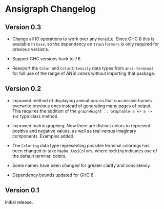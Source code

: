 # Ansigraph Changelog

## Version 0.3

* Change all IO operations to work over any `MonadIO`. Since GHC 8 this is available in `base`, so the dependency on `transformers` is only required for previous versions.

* Support GHC versions back to 7.6.

* Reexport the `Color` and `ColorIntensity` data types from `ansi-terminal` for full use of the range of ANSI colors without importing that package.

## Version 0.2

* Improved method of displaying animations so that successive frames overwrite previous ones instead of generating many pages of output. This requires the addition of the `graphHeight :: Graphable a => a -> Int` type class method.

* Improved matrix graphing. Now there are distinct colors to represent positive and negative values, as well as real versus imaginary components. Examples added.

* The `Coloring` data type representing possible terminal colorings has been changed to take `Maybe AnsiColor`s, where `Nothing` indicates use of the default terminal colors.

* Some names have been changed for greater clarity and consistency.

* Dependency bounds updated for GHC 8.

## Version 0.1

Initial release.

